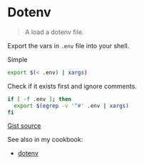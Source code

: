 # Dotenv

> A load a dotenv file.

Export the vars in `.env` file into your shell.

Simple

```sh
export $(< .env) | xargs)
```

Check if it exists first and ignore comments.

```sh
if [ -f .env ]; then
  export $(egrep -v '^#' .env | xargs)
fi
```

[Gist source](https://gist.github.com/judy2k/7656bfe3b322d669ef75364a46327836)

See also in my cookbook:

- [dotenv](https://michaelcurrin.github.io/code-cookbook/recipes/shell/dotenv.html)
